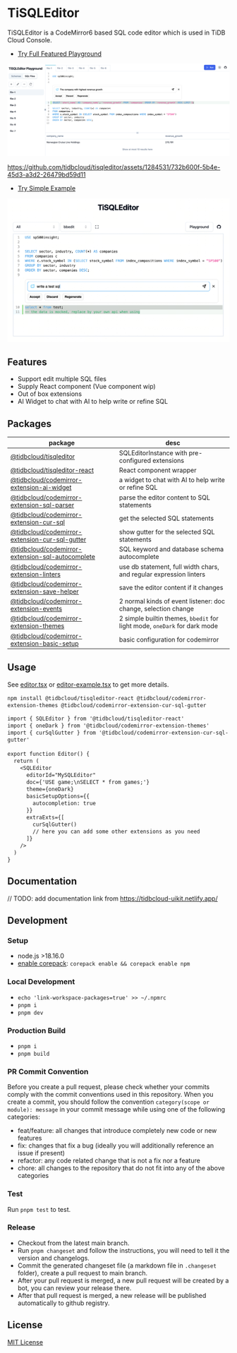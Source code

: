 # TiSQLEditor

TiSQLEditor is a CodeMirror6 based SQL code editor which is used in TiDB Cloud Console.

- [Try Full Featured Playground](https://tisqleditor-playground.netlify.app/)

![image](./packages/playground/public/playground-2.png)

https://github.com/tidbcloud/tisqleditor/assets/1284531/732b600f-5b4e-45d3-a3d2-26479bd59d11

- [Try Simple Example](https://tisqleditor-playground.netlify.app/?example=all&with_select)

![image](./packages/playground/public/example-2.png)

## Features

- Support edit multiple SQL files
- Supply React component (Vue component wip)
- Out of box extensions
- AI Widget to chat with AI to help write or refine SQL

## Packages

| package                                                                                              | desc                                                                      |
| ---------------------------------------------------------------------------------------------------- | ------------------------------------------------------------------------- |
| [@tidbcloud/tisqleditor](./packages/core/README.md)                                                  | SQLEditorInstance with pre-configured extensions                          |
| [@tidbcloud/tisqleditor-react](./packages/react/README.md)                                           | React component wrapper                                                   |
| [@tidbcloud/codemirror-extension-ai-widget](./packages/extensions/ai-widget/README.md)               | a widget to chat with AI to help write or refine SQL                      |
| [@tidbcloud/codemirror-extension-sql-parser](./packages/extensions/sql-parser/README.md)             | parse the editor content to SQL statements                                |
| [@tidbcloud/codemirror-extension-cur-sql](./packages/extensions/cur-sql/README.md)                   | get the selected SQL statements                                           |
| [@tidbcloud/codemirror-extension-cur-sql-gutter](./packages/extensions/cur-sql-gutter/README.md)     | show gutter for the selected SQL statements                               |
| [@tidbcloud/codemirror-extension-sql-autocomplete](./packages/extensions/sql-autocomplete/README.md) | SQL keyword and database schema autocomplete                              |
| [@tidbcloud/codemirror-extension-linters](./packages/extensions/linters/README.md)                   | use db statement, full width chars, and regular expression linters        |
| [@tidbcloud/codemirror-extension-save-helper](./packages/extensions/save-helper/README.md)           | save the editor content if it changes                                     |
| [@tidbcloud/codemirror-extension-events](./packages/extensions/events/README.md)                     | 2 normal kinds of event listener: doc change, selection change            |
| [@tidbcloud/codemirror-extension-themes](./packages/extensions/themes/README.md)                     | 2 simple builtin themes, `bbedit` for light mode, `oneDark` for dark mode |
| [@tidbcloud/codemirror-extension-basic-setup](./packages/extensions/basic-setup/README.md)           | basic configuration for codemirror                                        |

## Usage

See [editor.tsx](./packages/playground/src/components/biz/editor-panel/editor.tsx) or [editor-example.tsx](./packages/playground/src/examples/editor-example.tsx) to get more details.

```shell
npm install @tidbcloud/tisqleditor-react @tidbcloud/codemirror-extension-themes @tidbcloud/codemirror-extension-cur-sql-gutter
```

```tsx
import { SQLEditor } from '@tidbcloud/tisqleditor-react'
import { oneDark } from '@tidbcloud/codemirror-extension-themes'
import { curSqlGutter } from '@tidbcloud/codemirror-extension-cur-sql-gutter'

export function Editor() {
  return (
    <SQLEditor
      editorId="MySQLEditor"
      doc={'USE game;\nSELECT * from games;'}
      theme={oneDark}
      basicSetupOptions={{
        autocompletion: true
      }}
      extraExts={[
        curSqlGutter()
        // here you can add some other extensions as you need
      ]}
    />
  )
}
```

## Documentation

// TODO: add documentation link from https://tidbcloud-uikit.netlify.app/

## Development

### Setup

- node.js >18.16.0
- [enable corepack](https://www.totaltypescript.com/how-to-use-corepack): `corepack enable && corepack enable npm`

### Local Development

- `echo 'link-workspace-packages=true' >> ~/.npmrc`
- `pnpm i`
- `pnpm dev`

### Production Build

- `pnpm i`
- `pnpm build`

### PR Commit Convention

Before you create a pull request, please check whether your commits comply with the commit conventions used in this repository. When you create a commit, you should follow the convention `category(scope or module): message` in your commit message while using one of the following categories:

- feat/feature: all changes that introduce completely new code or new features
- fix: changes that fix a bug (ideally you will additionally reference an issue if present)
- refactor: any code related change that is not a fix nor a feature
- chore: all changes to the repository that do not fit into any of the above categories

### Test

Run `pnpm test` to test.

### Release

- Checkout from the latest main branch.
- Run `pnpm changeset` and follow the instructions, you will need to tell it the version and changelogs.
- Commit the generated changeset file (a markdown file in `.changeset` folder), create a pull request to main branch.
- After your pull request is merged, a new pull request will be created by a bot, you can review your release there.
- After that pull request is merged, a new release will be published automatically to github registry.

## License

[MIT License](./LICENSE)

